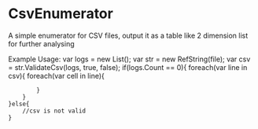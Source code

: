 # CsvEnumerator
A simple enumerator for CSV files, output it as a table like 2 dimension list for further analysing

Example Usage:
	var logs = new List<string>();
	var str = new RefString(file);
	var csv = str.ValidateCsv(logs, true, false);
	if(logs.Count == 0){
		foreach(var line in csv){
			foreach(var cell in line){
			
			}
		}
	}else{
		//csv is not valid
	}
